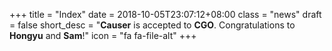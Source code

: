 +++
title = "Index"
date = 2018-10-05T23:07:12+08:00
class = "news"
draft = false
short_desc = "**Causer** is accepted to **CGO**. Congratulations to **Hongyu** and **Sam**!"
icon = "fa fa-file-alt"
+++
